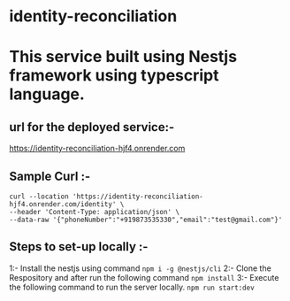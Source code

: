 # identity-reconciliation

# This service built using Nestjs framework using typescript language.

## url for the deployed service:- 

https://identity-reconciliation-hjf4.onrender.com

## Sample Curl :-

```
curl --location 'https://identity-reconciliation-hjf4.onrender.com/identity' \
--header 'Content-Type: application/json' \
--data-raw '{"phoneNumber":"+919873535330","email":"test@gmail.com"}'
```

## Steps to set-up locally :-
1:- Install the nestjs using command 
    ```
    npm i -g @nestjs/cli
    ```
2:- Clone the Respository and after run the following command
    ```
    npm install
    ```
3:- Execute the following command to run the server locally.
    ```
    npm run start:dev
    ```